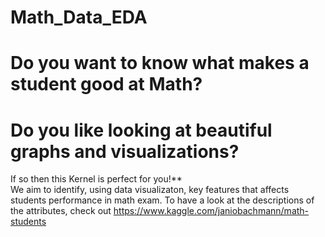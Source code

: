 # Math_Data_EDA
# **Do you want to know what makes a student good at Math?**
# **Do you like looking at beautiful graphs and visualizations?**
If so then this Kernel is perfect for you!**  
We aim to identify, using data visualizaton, key features that affects students performance in math exam. To have a look at the descriptions of the attributes, check out https://www.kaggle.com/janiobachmann/math-students
